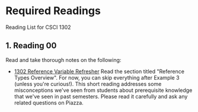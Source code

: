 # Required Readings
Reading List for CSCI 1302

## 1. Reading 00

   Read and take thorough notes on the following:
   * [1302 Reference Variable Refresher](https://github.com/cs1302uga/cs1302-tutorials/blob/master/refresher/variables.md)
     Read the section titled "Reference Types Overview". For now, you can skip everything after Example 3 (unless you're curious!).
     This short reading addresses some misconceptions we've seen from students about prerequisite knowledge that we've seen in 
     past semesters. Please read it carefully and ask any related questions on Piazza.
